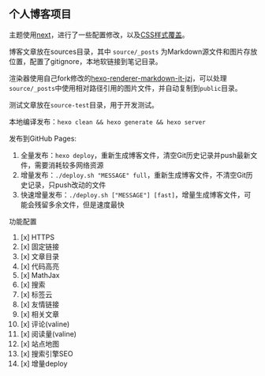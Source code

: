 ## 个人博客项目

主题使用[next](https://github.com/theme-next/hexo-theme-next)，进行了一些配置修改，以及[CSS样式覆盖](themes/next/source/css/custom.styl)。

博客文章放在sources目录，其中 `source/_posts` 为Markdown源文件和图片存放位置，配置了gitignore，本地软链接到笔记目录。

渲染器使用自己fork修改的[hexo-renderer-markdown-it-jzj](https://github.com/jzj1993/hexo-renderer-markdown-it-jzj)，可以处理`source/_posts`中使用相对路径引用的图片文件，并自动复制到`public`目录。

测试文章放在`source-test`目录，用于开发测试。

本地编译发布：`hexo clean && hexo generate && hexo server`

发布到GitHub Pages:

1. 全量发布：`hexo deploy`，重新生成博客文件，清空Git历史记录并push最新文件，需要消耗较多网络资源
1. 增量发布：`./deploy.sh "MESSAGE" full`，重新生成博客文件，不清空Git历史记录，只push改动的文件
1. 快速增量发布：`./deploy.sh ["MESSAGE"] [fast]`，增量生成博客文件，可能会残留多余文件，但是速度最快

功能配置

1. [x] HTTPS
1. [x] 固定链接
1. [x] 文章目录
1. [x] 代码高亮
1. [x] MathJax
1. [x] 搜索
1. [x] 标签云
1. [x] 友情链接
1. [x] 相关文章
1. [x] 评论(valine)
1. [x] 阅读量(valine)
1. [x] 站点地图
1. [x] 搜索引擎SEO
1. [x] 增量deploy
